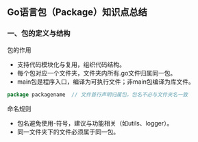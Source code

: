 ## Go语言包（Package）知识点总结

### 一、包的定义与结构

包的作用
- 支持代码模块化与复用，组织代码结构。
- 每个包对应一个文件夹，文件夹内所有.go文件归属同一包。
- main包是程序入口，编译为可执行文件；非main包编译为库文件。
```go
package packagename  // 文件首行声明归属包，包名不必与文件夹名一致
```
命名规则
- 包名避免使用-符号，建议与功能相关（如utils、logger）。
- 同一文件夹下的文件必须属于同一包。
